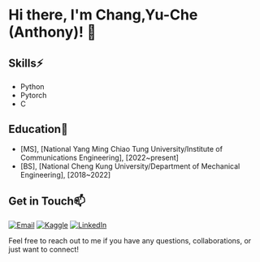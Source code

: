 # Hi there, I'm Chang,Yu-Che (Anthony)! 👋

## Skills⚡

- Python
- Pytorch
- C


## Education🌱

- [MS], [National Yang Ming Chiao Tung University/Institute of Communications Engineering], [2022~present]
- [BS], [National Cheng Kung University/Department of Mechanical Engineering], [2018~2022]

## Get in Touch📫
<!--
- LinkedIn: [Your LinkedIn Profile URL]
- Twitter: [Your Twitter Profile URL]
- Personal Website: [Your Personal Website URL]
-->

[![Email](https://img.shields.io/badge/Gmail-D14836?style=for-the-badge&logo=gmail&logoColor=white)](mailto:anthony0304.ee11@nycu.edu.tw)
[![Kaggle](https://img.shields.io/badge/Kaggle-blue?logo=kaggle&logoColor=white&style=for-the-badge)](https://www.kaggle.com/changyuche)
[![LinkedIn](https://img.shields.io/badge/linkedin-%230077B5.svg?style=for-the-badge&logo=linkedin&logoColor=white)](www.linkedin.com/in/anthony0304/)

Feel free to reach out to me if you have any questions, collaborations, or just want to connect!


<!--
**anthony030477/anthony030477** is a ✨ _special_ ✨ repository because its `README.md` (this file) appears on your GitHub profile.

Here are some ideas to get you started:

- 🔭 I’m currently working on ...
- 🌱 I’m currently learning ...
- 👯 I’m looking to collaborate on ...
- 🤔 I’m looking for help with ...
- 💬 Ask me about ...
- 📫 How to reach me: ...
- 😄 Pronouns: ...
- ⚡ Fun fact: ...
-->
